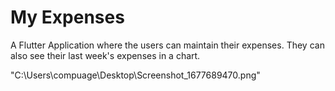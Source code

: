 # My Expenses

A Flutter Application where the users can maintain their expenses. They can also see their last week's expenses in a chart. 

"C:\Users\compuage\Desktop\Screenshot_1677689470.png"
